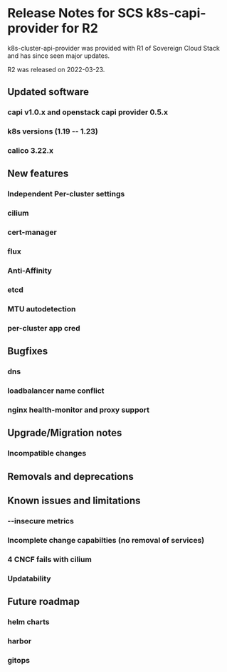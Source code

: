 # Release Notes for SCS k8s-capi-provider for R2

k8s-cluster-api-provider was provided with R1 of Sovereign
Cloud Stack and has since seen major updates.

R2 was released on 2022-03-23.

## Updated software

### capi v1.0.x and openstack capi provider 0.5.x

### k8s versions (1.19 -- 1.23)

### calico 3.22.x


## New features

### Independent Per-cluster settings

### cilium

### cert-manager

### flux

### Anti-Affinity 

### etcd 

### MTU autodetection

### per-cluster app cred


## Bugfixes

### dns

### loadbalancer name conflict

### nginx health-monitor and proxy support


## Upgrade/Migration notes

### Incompatible changes

## Removals and deprecations

## Known issues and limitations

### --insecure metrics

### Incomplete change capabilties (no removal of services)

### 4 CNCF fails with cilium

### Updatability

## Future roadmap

### helm charts

### harbor

### gitops

